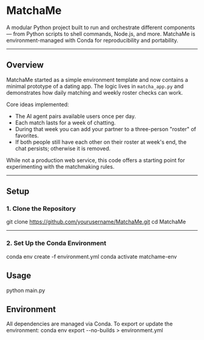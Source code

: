 # MatchaMe

A modular Python project built to run and orchestrate different components — from Python scripts to shell commands, Node.js, and more. MatchaMe is environment-managed with Conda for reproducibility and portability.

---

## Overview

MatchaMe started as a simple environment template and now contains a minimal prototype of a dating app.  The logic lives in `matcha_app.py` and demonstrates how daily matching and weekly roster checks can work.

Core ideas implemented:
- The AI agent pairs available users once per day.
- Each match lasts for a week of chatting.
- During that week you can add your partner to a three-person "roster" of favorites.
- If both people still have each other on their roster at week's end, the chat persists; otherwise it is removed.

While not a production web service, this code offers a starting point for experimenting with the matchmaking rules.

---

## Setup

### 1. Clone the Repository

git clone https://github.com/yourusername/MatchaMe.git
cd MatchaMe

---

### 2. Set Up the Conda Environment

conda env create -f environment.yml
conda activate matchame-env

## Usage
python main.py

## Environment

All dependencies are managed via Conda. To export or update the environment:
conda env export --no-builds > environment.yml

